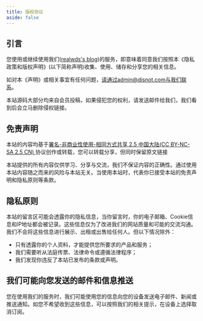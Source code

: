 ```yaml
---
title: 版权协议
aside: false
---
```


引言
--

您使用或继续使用我们([realwds's blog](https://realwds-blog.vercel.app))的服务，即意味着同意我们按照本《隐私政策和版权声明》(以下简称声明)收集、使用、储存和分享您的相关信息。

如对本《声明》或相关事宜有任何问题，请通过admin@disnot.com与我们联系。

本站源码大部分均来自会员投稿，如果侵犯您的权利，请发送邮件给我们，我们看到后会立马删除侵权链接。

免责声明
----

本站的内容均基于[署名-非商业性使用-相同方式共享 2.5 中国大陆(CC BY-NC-SA 2.5 CN) ](http://creativecommons.org/licenses/by-nc-sa/2.5/cn/)协议创作或转载，您可以转载分享，但同时保留原文链接

本站提供的所有内容仅供学习、分享与交流，我们不保证内容的正确性。通过使用本站内容随之而来的风险与本站无关。当使用本站时，代表你已接受本站的免责声明和隐私原则等条款。

隐私原则
----

本站的留言区可能会透露你的隐私信息，当你留言时，你的电子邮箱、Cookie信息和IP地址都会被记录。这些信息仅为了改进我们的网站质量和可能的交流沟通。我们不会将这些信息进行展示、出租或出售给任何人。但以下情况除外：

-   只有透露你的个人资料，才能提供您所要求的产品和服务；
-   我们需要听从法庭传票、法律命令或遵循法律程序；
-   我们发现你违反了本站已发布的条款或声明。

我们可能向您发送的邮件和信息推送
----------------

您在使用我们的服务时，我们可能使用您的信息向您的设备发送电子邮件、新闻或推送通知。如您不希望收到这些信息，可以按照我们的相关提示，在设备上选择取消订阅。